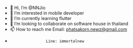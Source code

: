 - 👋 Hi, I’m @NNJio
- 👀 I’m interested in mobile developer
- 🌱 I’m currently learning flutter
- 💞️ I’m looking to collaborate on software house in thailand
- 📫 How to reach me Email: phatsakorn.newz@gmail.com
-                     Line: immortalnew

<!---
NNJio/NNJio is a ✨ special ✨ repository because its `README.md` (this file) appears on your GitHub profile.
You can click the Preview link to take a look at your changes.
--->
